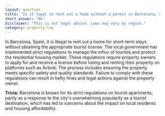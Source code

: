 ```yaml
---
layout: question
title: "Is it legal to rent out a home without a permit in Barcelona, Spain?"
short_answer: "No"
disclaimer: "This is not legal advice. Laws may vary by region."
category: property-law
---
```

In Barcelona, Spain, it is illegal to rent out a home for short-term stays without obtaining the appropriate tourist license. The local government has implemented strict regulations to manage the influx of tourists and protect the residential housing market. These regulations require property owners to apply for and receive a license before listing and renting their property on platforms such as Airbnb. The process includes ensuring the property meets specific safety and quality standards. Failure to comply with these regulations can result in hefty fines and legal actions against the property owner.

**Trivia:** Barcelona is known for its strict regulations on tourist apartments, partly as a response to the city's overwhelming popularity as a tourist destination, which has led to concerns about the impact on local residents and housing affordability.
